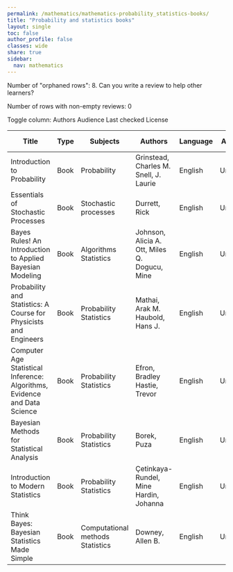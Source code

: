```yaml
---
permalink: /mathematics/mathematics-probability_statistics-books/
title: "Probability and statistics books"
layout: single
toc: false
author_profile: false
classes: wide
share: true
sidebar:
  nav: mathematics
---
```


Number of "orphaned rows": 8. Can you write a review to help other learners?

Number of rows with non-empty reviews: 0

<div class="table_cols_toggles">
Toggle column: <a class="toggle-vis btn btn--danger" data-column="3">Authors</a> <a class="toggle-vis btn btn--danger" data-column="5">Audience</a> <a class="toggle-vis btn btn--danger" data-column="8">Last checked</a> <a class="toggle-vis btn btn--danger" data-column="9">License</a>
</div>
<table class="display" style="width:100%">
<thead>
<tr>
    <th>Title</th>
    <th>Type</th>
    <th>Subjects</th>
    <th>Authors</th>
    <th>Language</th>
    <th>Audience</th>
    <th>Reviews</th>
    <th>URLs</th>
    <th>Last checked</th>
    <th>License</th>
</tr>
</thead>
<tbody>
<tr>
    <td>Introduction to Probability</td>
    <td>Book</td>
    <td>Probability</td>
    <td>Grinstead, Charles M.<br>Snell, J. Laurie</td>
    <td>English</td>
    <td>Undergrad</td>
    <td></td>
    <td><a href="https://chance.dartmouth.edu/teaching_aids/books_articles/probability_book/amsbook.mac.pdf" target="_blank">PDF</a><br><a href="https://chance.dartmouth.edu/teaching_aids/books_articles/probability_book/book.html" target="_blank">Site</a></td>
    <td>2023-11-11</td>
    <td>GNU Free Documentation License</td>
</tr>
<tr>
    <td>Essentials of Stochastic Processes</td>
    <td>Book</td>
    <td>Stochastic processes</td>
    <td>Durrett, Rick</td>
    <td>English</td>
    <td>Undergrad</td>
    <td></td>
    <td><a href="https://services.math.duke.edu/~rtd/EOSP/EOSP2021.pdf" target="_blank">PDF</a><br><a href="https://services.math.duke.edu/~rtd/EOSP/eosp.html" target="_blank">Site</a></td>
    <td>2023-11-11</td>
    <td></td>
</tr>
<tr>
    <td>Bayes Rules! An Introduction to Applied Bayesian Modeling</td>
    <td>Book</td>
    <td>Algorithms<br>Statistics</td>
    <td>Johnson, Alicia A.<br>Ott, Miles Q.<br>Dogucu, Mine</td>
    <td>English</td>
    <td>Undergrad</td>
    <td></td>
    <td><a href = "https://www.bayesrulesbook.com/" target = "_blank">Web</a><br><a href = "https://bayes-rules.github.io" target = "_blank">Site</a></td>
    <td>2023-11-25</td>
    <td></td>
</tr>
<tr>
    <td>Probability and Statistics: A Course for Physicists and Engineers</td>
    <td>Book</td>
    <td>Probability<br>Statistics</td>
    <td>Mathai, Arak M.<br>Haubold, Hans J.</td>
    <td>English</td>
    <td>Undergrad</td>
    <td></td>
    <td><a href = "https://www.degruyter.com/document/doi/10.1515/9783110562545/pdf" target = "_blank">PDF</a><br><a href = "https://www.degruyter.com/document/doi/10.1515/9783110562545/epub" target = "_blank">EPUB</a><br><a href = "https://www.degruyter.com/document/doi/10.1515/9783110562545/html" target = "_blank">Site</a></td>
    <td>2023-12-09</td>
    <td></td>
</tr>
<tr>
    <td>Computer Age Statistical Inference: Algorithms, Evidence and Data Science</td>
    <td>Book</td>
    <td>Probability<br>Statistics</td>
    <td>Efron, Bradley<br>Hastie, Trevor</td>
    <td>English</td>
    <td>Undergrad</td>
    <td></td>
    <td><a href = "https://hastie.su.domains/CASI_files/PDF/casi.pdf" target = "_blank">PDF</a><br><a href = "https://hastie.su.domains/CASI/index.html" target = "_blank">Site</a></td>
    <td>2023-12-16</td>
    <td></td>
</tr>
<tr>
    <td>Bayesian Methods for Statistical Analysis</td>
    <td>Book</td>
    <td>Probability<br>Statistics</td>
    <td>Borek, Puza</td>
    <td>English</td>
    <td>Undergrad</td>
    <td></td>
    <td><a href = "https://press-files.anu.edu.au/downloads/press/n1652/pdf/book.pdf" target = "_blank">PDF</a><br><a href = "https://press.anu.edu.au/publications/bayesian-methods-statistical-analysis" target = "_blank">Site</a></td>
    <td>2023-12-22</td>
    <td></td>
</tr>
<tr>
    <td>Introduction to Modern Statistics</td>
    <td>Book</td>
    <td>Probability<br>Statistics</td>
    <td>Çetinkaya-Rundel, Mine<br>Hardin, Johanna</td>
    <td>English</td>
    <td>Undergrad</td>
    <td></td>
    <td><a href = "https://openintro-ims.netlify.app/" target = "_blank">Web</a><br><a href = "https://github.com/OpenIntroStat/ims" target = "_blank">Sources</a><br><a href = "https://www.openintro.org/book/ims/" target = "_blank">Site</a></td>
    <td>2023-12-22</td>
    <td>CC BY-SA 3.0 DEED</td>
</tr>
<tr>
    <td>Think Bayes: Bayesian Statistics Made Simple</td>
    <td>Book</td>
    <td>Computational methods<br>Statistics</td>
    <td>Downey, Allen B.</td>
    <td>English</td>
    <td>Undergrad</td>
    <td></td>
    <td><a href = "https://allendowney.github.io/ThinkBayes2/" target = "_blank">Web</a><br><a href = "https://github.com/AllenDowney/ThinkBayes2" target = "_blank">Sources</a></td>
    <td>2023-12-22</td>
    <td>CC BY-NC-SA 4.0 DEED</td>
</tr>
<tfoot>
<tr>
    <td></td>
    <td></td>
    <td></td>
    <td></td>
    <td></td>
    <td></td>
    <td></td>
    <td></td>
    <td></td>
    <td></td>
</tr>
</tfoot>
